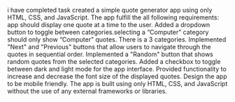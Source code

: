 i have completed task created a simple quote generator app using only HTML, CSS, and JavaScript. The app fulfill the all following requirements:
 app should display one quote at a time to the user.
Added a dropdown button to toggle between categories.selecting a “Computer” category should only show “Computer” quotes. There is a 3 categories. 
Implemented "Next" and "Previous" buttons that allow users to navigate through the quotes in sequential order.
Implemented a "Random" button that shows random quotes from the selected categories.
Added a checkbox to toggle between dark and light mode for the app interface.
Provided functionality to increase and decrease the font size of the displayed quotes.
Design the app to be mobile friendly.
The app is built using only HTML, CSS, and JavaScript without the use of any external frameworks or libraries.
